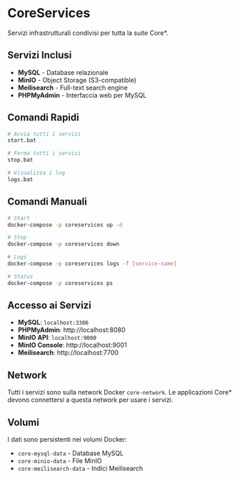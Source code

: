 # CoreServices

Servizi infrastrutturali condivisi per tutta la suite Core*.

## Servizi Inclusi

- **MySQL** - Database relazionale
- **MinIO** - Object Storage (S3-compatible)
- **Meilisearch** - Full-text search engine
- **PHPMyAdmin** - Interfaccia web per MySQL

## Comandi Rapidi

```bash
# Avvia tutti i servizi
start.bat

# Ferma tutti i servizi
stop.bat

# Visualizza i log
logs.bat
```

## Comandi Manuali

```bash
# Start
docker-compose -p coreservices up -d

# Stop
docker-compose -p coreservices down

# Logs
docker-compose -p coreservices logs -f [service-name]

# Status
docker-compose -p coreservices ps
```

## Accesso ai Servizi

- **MySQL**: `localhost:3306`
- **PHPMyAdmin**: http://localhost:8080
- **MinIO API**: `localhost:9000`
- **MinIO Console**: http://localhost:9001
- **Meilisearch**: http://localhost:7700

## Network

Tutti i servizi sono sulla network Docker `core-network`. Le applicazioni Core* devono connettersi a questa network per usare i servizi.

## Volumi

I dati sono persistenti nei volumi Docker:
- `core-mysql-data` - Database MySQL
- `core-minio-data` - File MinIO
- `core-meilisearch-data` - Indici Meilisearch
